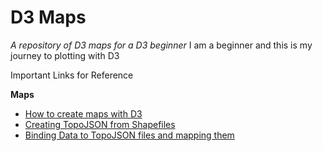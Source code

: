 # D3 Maps
*A repository of D3 maps for a D3 beginner*
I am a beginner and this is my journey to plotting with D3

Important Links for Reference 

**Maps**

- [How to create maps with D3](https://bost.ocks.org/mike/map/)
- [Creating TopoJSON from Shapefiles](https://www.youtube.com/watch?v=AkyJvFA_2dQ)
- [Binding Data to TopoJSON files and mapping them](https://www.youtube.com/watch?v=suNs5p0IxWk)

